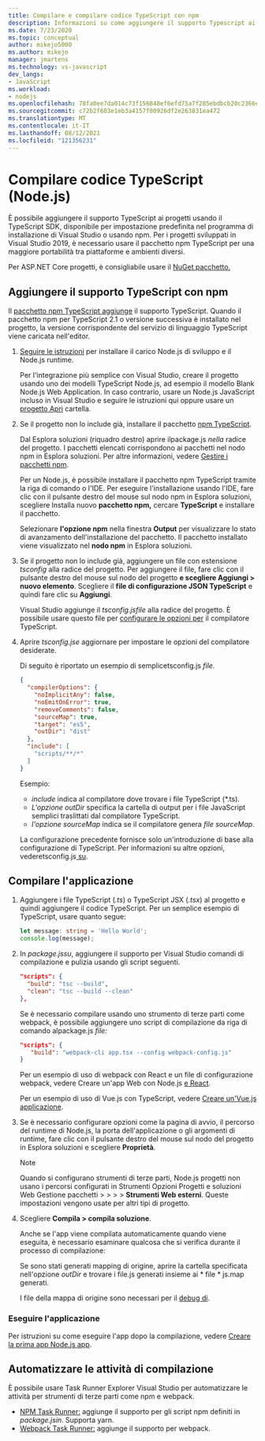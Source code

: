 ```yaml
---
title: Compilare e compilare codice TypeScript con npm
description: Informazioni su come aggiungere il supporto Typescript ai progetti Visual Studio usando node Gestione pacchetti (npm).
ms.date: 7/23/2020
ms.topic: conceptual
author: mikejo5000
ms.author: mikejo
manager: jmartens
ms.technology: vs-javascript
dev_langs:
- JavaScript
ms.workload:
- nodejs
ms.openlocfilehash: 78fa0ee7da014c73f156848ef6efd75a7f285ebdbcb20c2366e924099f270cad
ms.sourcegitcommit: c72b2f603e1eb3a4157f00926df2e263831ea472
ms.translationtype: MT
ms.contentlocale: it-IT
ms.lasthandoff: 08/12/2021
ms.locfileid: "121356231"
---
```

# <a name="compile-typescript-code-nodejs"></a>Compilare codice TypeScript (Node.js)

È possibile aggiungere il supporto TypeScript ai progetti usando il TypeScript SDK, disponibile per impostazione predefinita nel programma di installazione di Visual Studio o usando npm. Per i progetti sviluppati in Visual Studio 2019, è necessario usare il pacchetto npm TypeScript per una maggiore portabilità tra piattaforme e ambienti diversi.

Per ASP.NET Core progetti, è consigliabile usare il [NuGet pacchetto.](../javascript/compile-typescript-code-nuget.md)

## <a name="add-typescript-support-using-npm"></a>Aggiungere il supporto TypeScript con npm

Il [pacchetto npm TypeScript aggiunge](https://www.npmjs.com/package/typescript) il supporto TypeScript. Quando il pacchetto npm per TypeScript 2.1 o versione successiva è installato nel progetto, la versione corrispondente del servizio di linguaggio TypeScript viene caricata nell'editor.

1. [Seguire le istruzioni](../ide/quickstart-nodejs.md?toc=%252fvisualstudio%252fjavascript%252ftoc.json) per installare il carico Node.js di sviluppo e il Node.js runtime.

   Per l'integrazione più semplice con Visual Studio, creare il progetto usando uno dei modelli TypeScript Node.js, ad esempio il modello Blank Node.js Web Application. In caso contrario, usare un Node.js JavaScript incluso in Visual Studio e seguire le istruzioni qui oppure usare un [progetto Apri](../javascript/develop-javascript-code-without-solutions-projects.md) cartella.

1. Se il progetto non lo include già, installare il pacchetto [npm TypeScript](https://www.npmjs.com/package/typescript).

   Dal Esplora soluzioni (riquadro destro) aprire ilpackage.js *nella* radice del progetto. I pacchetti elencati corrispondono ai pacchetti nel nodo npm in Esplora soluzioni. Per altre informazioni, vedere [Gestire i pacchetti npm](../javascript/npm-package-management.md).

   Per un Node.js, è possibile installare il pacchetto npm TypeScript tramite la riga di comando o l'IDE. Per eseguire l'installazione usando l'IDE, fare clic con il pulsante destro del mouse sul nodo npm in Esplora soluzioni, scegliere Installa nuovo **pacchetto npm,** cercare **TypeScript** e installare il pacchetto.

   Selezionare **l'opzione npm** nella finestra **Output** per visualizzare lo stato di avanzamento dell'installazione del pacchetto. Il pacchetto installato viene visualizzato nel **nodo npm** in Esplora soluzioni.

1. Se il progetto non lo include già, aggiungere un file con estensione *tsconfig* alla radice del progetto. Per aggiungere il file, fare clic con il pulsante destro del mouse sul nodo del progetto **e scegliere Aggiungi > nuovo elemento**. Scegliere il **file di configurazione JSON TypeScript** e quindi fare clic su **Aggiungi**.

   Visual Studio aggiunge il *tsconfig.jsfile* alla radice del progetto. È possibile usare questo file per [configurare le opzioni per](https://www.typescriptlang.org/docs/handbook/tsconfig-json.html) il compilatore TypeScript.

1. Aprire *tsconfig.jse* aggiornare per impostare le opzioni del compilatore desiderate.

   Di seguito è riportato un esempio di semplicetsconfig.js *file.*

   ```json
   {
     "compilerOptions": {
       "noImplicitAny": false,
       "noEmitOnError": true,
       "removeComments": false,
       "sourceMap": true,
       "target": "es5",
       "outDir": "dist"
     },
     "include": [
       "scripts/**/*"
     ]
   }
   ```

   Esempio:
   - *include* indica al compilatore dove trovare i file TypeScript (*.ts).
   - *L'opzione outDir* specifica la cartella di output per i file JavaScript semplici traslittati dal compilatore TypeScript.
   - *l'opzione sourceMap* indica se il compilatore genera *file sourceMap.*

   La configurazione precedente fornisce solo un'introduzione di base alla configurazione di TypeScript. Per informazioni su altre opzioni, vederetsconfig.js[ su](https://www.typescriptlang.org/docs/handbook/tsconfig-json.html).

## <a name="build-the-application"></a>Compilare l'applicazione

1. Aggiungere i file TypeScript (*.ts*) o TypeScript JSX (*.tsx*) al progetto e quindi aggiungere il codice TypeScript. Per un semplice esempio di TypeScript, usare quanto segue:

   ```typescript
   let message: string = 'Hello World';
   console.log(message);
   ```

1. In *package.jssu*, aggiungere il supporto per Visual Studio comandi di compilazione e pulizia usando gli script seguenti.

   ```json
   "scripts": {
     "build": "tsc --build",
     "clean": "tsc --build --clean"
   },
   ```

   Se è necessario compilare usando uno strumento di terze parti come webpack, è possibile aggiungere uno script di compilazione da riga di comando alpackage.js *file:*

   ```json
   "scripts": {
      "build": "webpack-cli app.tsx --config webpack-config.js"
   }
   ```

   Per un esempio di uso di webpack con React e un file di configurazione webpack, vedere Creare un'app Web con Node.js [e React](../javascript/tutorial-nodejs-with-react-and-jsx.md).

   Per un esempio di uso di Vue.js con TypeScript, vedere [Creare un'Vue.js applicazione](/javascript/create-application-with-vuejs).

1. Se è necessario configurare opzioni come la pagina di avvio, il percorso del runtime di Node.js, la porta dell'applicazione o gli argomenti di runtime, fare clic con il pulsante destro del mouse sul nodo del progetto in Esplora soluzioni e scegliere **Proprietà**.

   >[!NOTE]
   > Quando si configurano strumenti di terze parti, Node.js progetti non usano i percorsi configurati in Strumenti Opzioni Progetti e soluzioni Web Gestione pacchetti  >    >    >    >  **Strumenti Web esterni**. Queste impostazioni vengono usate per altri tipi di progetto.

1. Scegliere **Compila > compila soluzione**.

   Anche se l'app viene compilata automaticamente quando viene eseguita, è necessario esaminare qualcosa che si verifica durante il processo di compilazione:

   Se sono stati generati mapping di origine, aprire la cartella specificata nell'opzione *outDir* e trovare i file.js generati insieme ai \* file \* js.map generati.

   I file della mappa di origine sono necessari per il [debug di](../javascript/debug-nodejs.md).

### <a name="run-the-application"></a>Eseguire l'applicazione

Per istruzioni su come eseguire l'app dopo la compilazione, vedere [Creare la prima app Node.js app](../ide/quickstart-nodejs.md?toc=%252fvisualstudio%252fjavascript%252ftoc.json#run-the-app).

## <a name="automate-build-tasks"></a>Automatizzare le attività di compilazione

È possibile usare Task Runner Explorer Visual Studio per automatizzare le attività per strumenti di terze parti come npm e webpack.

- [NPM Task Runner:](https://marketplace.visualstudio.com/items?itemName=MadsKristensen.NPMTaskRunner) aggiunge il supporto per gli script npm definiti in *package.jsin*. Supporta yarn.
- [Webpack Task Runner:](https://marketplace.visualstudio.com/items?itemName=MadsKristensen.WebPackTaskRunner) aggiunge il supporto per webpack.

